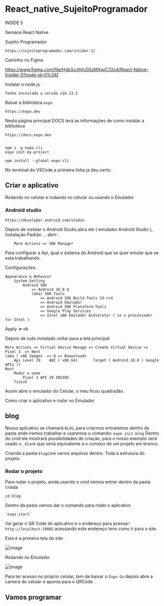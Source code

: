 # React_native_SujeitoProgramador

INSIDE 5

Semana React Native 

Sujeito Programador 

    https://sujeitoprogramador.com/insider-1/


Caminho no Figma

  https://www.figma.com/file/Hgb3JJjhfuG5zMXwjC72o4/React-Native-Insider-5?node-id=0%3A1  

Instalar o node.js

    Tenho instalada a versão v16.13.2

Baixar a biblioteca `expo`

    https://expo.dev

Nesta página principal  DOCS terá as informações de como instalar a biblioteca 

    https://docs.expo.dev


    npm i -g expo-cli
    expo init my-project

    npm install --global expo-cli

No terminal do VSCode a primeira linha ja deu certo. 


## Criar o aplicativo

Rodando no celular e rodando no celular ou usando o Emulador 

### Android studio

    https://developer.android.com/studio

Depois de instalar o Android Studio,abra ele ( emulador Android Studio ), instalação Padrão ... abrir .

        More Actions => SDK Manager

Para configurar a Api, qual o sistema do Android que se quer emular que se esta trabalhando.

Configurações:
    
    Appearance & Behavior 
        System Setting 
            Android SDK 
                => Android 10.0 Q 
                (aba) SDK Tools
                    => Android SDK Build-Tools 33-rc4
                    => Android Emulador 
                    => Android SDK Plataform-Tools 
                    => Google Play Services 
                    => Intel x86 Emulador Acelerator ( se o processador for Intel )
Apply  => ok 


Depois de tudo instalado voltar para a tela principal

    More Actions => Virtual Device Manage => Create Virtual Device => Pixel 3  => Next 
    (aba ) x86 Images  => Q => Doawnloads  
        Api Level 29    ABI ( x86_64)       Target ( Android 10.0 ( Google APIs ))
    Next
        Mudar o nome 
            Pixel 3 API 29 INSIDE
        finish

Assim abre o emulador do Celular, o meu ficou quadradão.


Como criar o aplicativo e rodar no Emulador


## blog


Nosso aplicativo se chamará  `BLOG`, para criarmos entraremos dentro da pasta onde iremos trabalhar e usaremos o comando: `expo init blog`
Dentro do cmd ele  mostrará possibilidades de criação, para o nosso exemplo será usado o `_blank` que seria equivalente a o começo de um projeto em branco. 


Criando a pasta `blog`com varios arquivos dentro. Toda a estrutura do projeto. 


### Rodar o projeto

Para rodar o projeto, ainda usando o cmd iremos entrar dentro da pasta criada 

    cd blog 

Dentro da pasta vamos dar o comando para rodar o aplicativo 

    `expo start` 

Vai gerar o QR Code do aplicativo e o endereço para acessar: `http://localhost:19002` acessando este endereço tens como ir para o site. 

Esta é a primeira tela do site:

![image](https://user-images.githubusercontent.com/1613816/172027210-d795e43c-7ab3-429f-b4dc-852ea5bafdcd.png)

Rodando no Emulador

![image](https://user-images.githubusercontent.com/1613816/172027229-fe563eb9-6be0-4759-8bfe-7824cb548e34.png)


Para ter acesso no próprio celular, tem de baixar o `Expo Go` depois abre a camera do celular e aponta para o QRCode .

## Vamos programar










